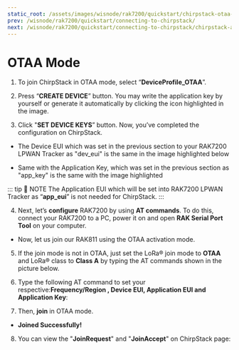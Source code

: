 ```yaml
---
static_root: /assets/images/wisnode/rak7200/quickstart/chirpstack-otaa-mode
prev: /wisnode/rak7200/quickstart/connecting-to-chirpstack/
next: /wisnode/rak7200/quickstart/connecting-to-chirpstack/chirpstack-abp-mode.html
---
```


# OTAA Mode

1. To join ChirpStack in OTAA mode, select “**DeviceProfile_OTAA**”.

<rk-img
  :src="`${$frontmatter.static_root}/kawrl7csak1rbgnaiz1z.png`"
  width="100%"
  figure-number="1"
  caption="Selecting OTAA Activation Mode in ChirpStack"
/>

2. Press “**CREATE DEVICE**” button. You may write the application key by yourself or generate it automatically by clicking the icon highlighted in the image.

<rk-img
  :src="`${$frontmatter.static_root}/phw8fn5ram1ubek2lvy8.png`"
  width="100%"
  figure-number="2"
  caption="Application Key Generation"
/>

3. Click "**SET DEVICE KEYS**” button. Now, you’ve completed the configuration on ChirpStack.

- The Device EUI which was set in the previous section to your RAK7200 LPWAN Tracker as "dev_eui" is the same in the image highlighted below

<rk-img
  :src="`${$frontmatter.static_root}/alsltdv3wmn3p36miqza.png`"
  width="100%"
  figure-number="3"
  caption="Device EUI Code"
/>

- Same with the Application Key, which was set in the previous section as "app_key" is the same with the image highlighted

<rk-img
  :src="`${$frontmatter.static_root}/co3zrd6p0w04agsyl5jw.png`"
  width="100%"
  figure-number="4"
  caption="Application Key LoRaWAN®"
/>

::: tip 📝 NOTE
The Application EUI which will be set into RAK7200 LPWAN Tracker as “**app_eui**” is not needed for ChirpStack.
:::

4. Next, let’s **configure** RAK7200 by using **AT commands**. To do this, connect your RAK7200 to a PC, power it on and open **RAK Serial Port Tool** on your computer.

<rk-img
  :src="`${$frontmatter.static_root}/ah9sepdjjxtslo8od3ia.jpg`"
  width="60%"
  figure-number="5"
  caption="RAK Serial Port Tool"
/>

- Now, let us join our RAK811 using the OTAA activation mode.

5. If the join mode is not in OTAA, just set the LoRa® join mode to **OTAA** and LoRa® class to **Class A** by typing the AT commands shown in the picture below.

<rk-img
  :src="`${$frontmatter.static_root}/ivwhtrkjbeohwhwjykhl.jpg`"
  width="100%"
  figure-number="6"
  caption="Setting of LoRaWAN® mode and class"
/>

6. Type the following AT command to set your respective:**Frequency/Region , Device EUI, Application EUI and Application Key**:

<rk-img
  :src="`${$frontmatter.static_root}/p01bw0hgxxgk4rpm5g1z.jpg`"
  width="100%"
  figure-number="7"
  caption="Setting of Frequency and Device EUI"
/>

<rk-img
  :src="`${$frontmatter.static_root}/pphvpa2fnsvazlrsryiz.jpg`"
  width="100%"
  figure-number="8"
  caption="Setting of Application EUI and Key"
/>

7. Then, **join** in OTAA mode.

<rk-img
  :src="`${$frontmatter.static_root}/wmzhsi9rjkdkpykwdfyx.jpg`"
  width="60%"
  figure-number="9"
  caption="Joining in OTAA"
/>

- **Joined Successfully!**

8. You can view the "**JoinRequest**" and "**JoinAccept**" on ChirpStack page:

<rk-img
  :src="`${$frontmatter.static_root}/ee75imnp4eeilgyx15ju.png`"
  width="100%"
  figure-number="10"
  caption="Join Request of the Device in the ChirpStack"
/>
